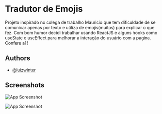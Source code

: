 
# Tradutor de Emojis

Projeto inspirado no colega de trabalho Mauricio que tem dificuldade de se comunicar apenas por texto e utiliza de emojis(muitos) para explicar o que fez. Com bom humor decidi trabalhar usando ReactJS e alguns hooks como useState e useEffect para melhorar a interação do usuário com a pagina. Confere aí !

## Authors

- [@luizwinter](https://www.github.com/luizwinter)

  
## Screenshots

![App Screenshot](https://i.ibb.co/NL6hYMh/home.jpg)

![App Screenshot](https://i.ibb.co/3C6nV4m/mauricio.jpg)

